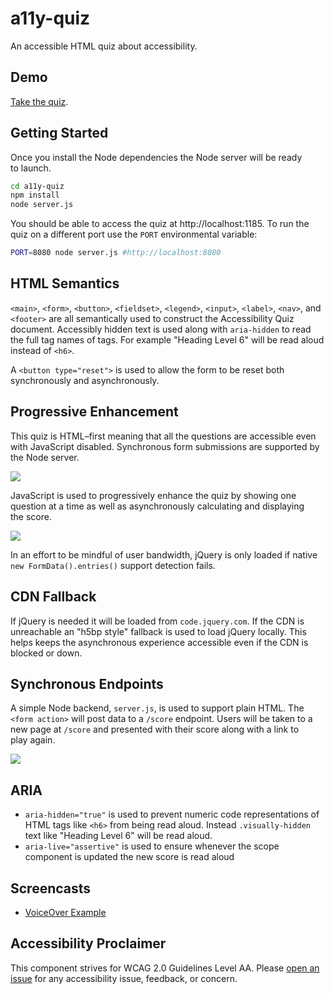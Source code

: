 # a11y-quiz
An accessible HTML quiz about accessibility.

## Demo
[Take the quiz](https://jpdevries.github.io/a11y-quiz/).

## Getting Started
Once you install the Node dependencies the Node server will be ready to&nbsp;launch.

```bash
cd a11y-quiz
npm install
node server.js
```

You should be able to access the quiz at http://localhost:1185. To run the quiz on a different port use the `PORT` environmental&nbsp;variable:

```bash
PORT=8080 node server.js #http://localhost:8080
```

## HTML Semantics
`<main>`, `<form>`, `<button>`, `<fieldset>`, `<legend>`, `<input>`, `<label>`, `<nav>`, and `<footer>` are all semantically used to construct the Accessibility Quiz document. Accessibly hidden text is used along with `aria-hidden` to read the full tag names of tags. For example "Heading Level 6" will be read aloud instead of&nbsp;`<h6>`.

A `<button type="reset">` is used to allow the form to be reset both synchronously and&nbsp;asynchronously.

## Progressive Enhancement
This quiz is HTML&ndash;first meaning that all the questions are accessible even with JavaScript&nbsp;disabled. Synchronous form submissions are supported by the Node&nbsp;server.

![](http://j4p.us/3g3a2H3Q070m/Screen%20Shot%202016-07-04%20at%202.09.55%20PM.png)

JavaScript is used to progressively enhance the quiz by showing one question at a time as well as asynchronously calculating and displaying the&nbsp;score.

![](http://j4p.us/3b3U0a1A0A28/Screen%20Shot%202016-07-05%20at%201.35.01%20AM.png)

In an effort to be mindful of user bandwidth, jQuery is only loaded if native `new FormData().entries()` support detection&nbsp;fails.

## CDN Fallback
If jQuery is needed it will be loaded from `code.jquery.com`. If the CDN is unreachable an "h5bp style" fallback is used to load jQuery&nbsp;locally. This helps keeps the asynchronous experience accessible even if the CDN is blocked or&nbsp;down.

## Synchronous Endpoints
A simple Node backend, `server.js`, is used to support plain HTML. The `<form action>` will post data to a `/score` endpoint. Users will be taken to a new page at `/score` and presented with their score along with a link to play&nbsp;again.

![](http://j4p.us/030O1m080z3Y/Screen%20Shot%202016-07-05%20at%201.33.01%20AM.png)

## ARIA
 - `aria-hidden="true"` is used to prevent numeric code representations of HTML tags like `<h6>` from being read aloud. Instead `.visually-hidden` text like "Heading Level 6" will be read&nbsp;aloud.
 - `aria-live="assertive"` is used to ensure whenever the scope component is updated the new score is read&nbsp;aloud

## Screencasts
 - [VoiceOver Example](https://vimeo.com/173343351)


## Accessibility Proclaimer
This component strives for WCAG 2.0 Guidelines Level AA. Please [open an issue](https://github.com/jpdevries/a11y-quiz/issues/new) for any accessibility issue, feedback, or&nbsp;concern.
